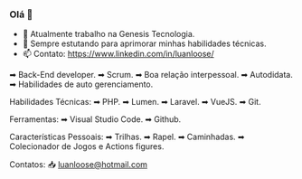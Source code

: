 ### Olá 👋

- 🔭 Atualmente trabalho na Genesis Tecnologia.
- 🌱 Sempre estutando para aprimorar minhas habilidades técnicas.
- 📫 Contato: https://www.linkedin.com/in/luanloose/

➡ Back-End developer.
➡ Scrum.
➡ Boa relação interpessoal.
➡ Autodidata.
➡ Habilidades de auto gerenciamento.

Habilidades Técnicas:
➡ PHP.
➡ Lumen.
➡ Laravel.
➡ VueJS.
➡ Git.

Ferramentas:
➡ Visual Studio Code.
➡ Github.

Características Pessoais:
➡ Trilhas.
➡ Rapel.
➡ Caminhadas.
➡ Colecionador de Jogos e Actions figures.

Contatos:
📥 luanloose@hotmail.com
